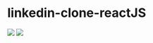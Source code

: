 # linkedin-clone-reactJS
<img src="https://user-images.githubusercontent.com/96903120/177051087-7e5af21c-f6f8-4294-a67a-68fa6a772aec.png">
<img src="https://user-images.githubusercontent.com/96903120/177051109-eb45526f-891d-47fd-8dfb-c121a9637503.png">
